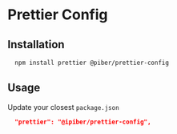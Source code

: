 # Prettier Config

## Installation

```bash
  npm install prettier @piber/prettier-config
```

## Usage

Update your closest `package.json`

```json
  "prettier": "@ipiber/prettier-config",
```
